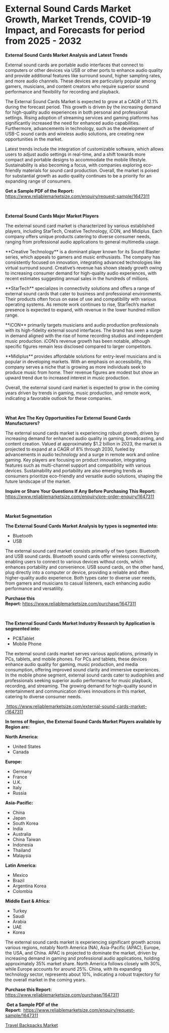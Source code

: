 <p><h1>External Sound Cards Market Growth, Market Trends, COVID-19 Impact, and Forecasts for period from 2025 - 2032</h1></p><p><strong>External Sound Cards Market Analysis and Latest Trends</strong></p>
<p><p>External sound cards are portable audio interfaces that connect to computers or other devices via USB or other ports to enhance audio quality and provide additional features like surround sound, higher sampling rates, and more audio channels. These devices are particularly popular among gamers, musicians, and content creators who require superior sound performance and flexibility for recording and playback.</p><p>The External Sound Cards Market is expected to grow at a CAGR of 12.1% during the forecast period. This growth is driven by the increasing demand for high-quality audio experiences in both personal and professional settings. Rising adoption of streaming services and gaming platforms has significantly increased the need for enhanced audio capabilities. Furthermore, advancements in technology, such as the development of USB-C sound cards and wireless audio solutions, are creating new opportunities in the market.</p><p>Latest trends include the integration of customizable software, which allows users to adjust audio settings in real-time, and a shift towards more compact and portable designs to accommodate the mobile lifestyle. Sustainability is also becoming a focus, with companies exploring eco-friendly materials for sound card production. Overall, the market is poised for substantial growth as audio quality continues to be a priority for an expanding range of consumers.</p></p>
<p><strong>Get a Sample PDF of the Report:&nbsp;</strong> <a href="https://www.reliablemarketsize.com/enquiry/request-sample/1647311?utm_campaign=2218&utm_medium=2&utm_source=Github&utm_content=ia&utm_term=15022025&utm_id=external-sound-cards">https://www.reliablemarketsize.com/enquiry/request-sample/1647311</a></p>
<p>&nbsp;</p>
<p><strong>External Sound Cards Major Market Players</strong></p>
<p><p>The external sound card market is characterized by various established players, including StarTech, Creative Technology, iCON, and Midiplus. Each company offers unique products catering to diverse consumer needs, ranging from professional audio applications to general multimedia usage.</p><p>**Creative Technology** is a dominant player known for its Sound Blaster series, which appeals to gamers and music enthusiasts. The company has consistently focused on innovation, integrating advanced technologies like virtual surround sound. Creative’s revenue has shown steady growth owing to increasing consumer demand for high-quality audio experiences, with recent estimates suggesting annual sales in the hundreds of millions.</p><p>**StarTech** specializes in connectivity solutions and offers a range of external sound cards that cater to business and professional environments. Their products often focus on ease of use and compatibility with various operating systems. As remote work continues to rise, StarTech’s market presence is expected to expand, with revenue in the lower hundred million range.</p><p>**iCON** primarily targets musicians and audio production professionals with its high-fidelity external sound interfaces. The brand has seen a surge in demand aligned with the rise of home recording studios and independent music production. iCON’s revenue growth has been notable, although specific figures remain less disclosed compared to larger competitors.</p><p>**Midiplus** provides affordable solutions for entry-level musicians and is popular in developing markets. With an emphasis on accessibility, this company serves a niche that is growing as more individuals seek to produce music from home. Their revenue figures are modest but show an upward trend due to increased interest in music production.</p><p>Overall, the external sound card market is expected to grow in the coming years driven by trends in gaming, music production, and remote work, indicating a favorable outlook for these companies.</p></p>
<p>&nbsp;</p>
<p><strong>What Are The Key Opportunities For External Sound Cards Manufacturers?</strong></p>
<p><p>The external sound cards market is experiencing robust growth, driven by increasing demand for enhanced audio quality in gaming, broadcasting, and content creation. Valued at approximately $1.2 billion in 2023, the market is projected to expand at a CAGR of 8% through 2030, fueled by advancements in audio technology and a surge in remote work and online gaming. Key players are focusing on product innovation, integrating features such as multi-channel support and compatibility with various devices. Sustainability and portability are also emerging trends as consumers prioritize eco-friendly and versatile audio solutions, shaping the future landscape of the market.</p></p>
<p><strong>Inquire or Share Your Questions If Any Before Purchasing This Report:</strong> <a href="https://www.reliablemarketsize.com/enquiry/pre-order-enquiry/1647311?utm_campaign=2218&utm_medium=2&utm_source=Github&utm_content=ia&utm_term=15022025&utm_id=external-sound-cards">https://www.reliablemarketsize.com/enquiry/pre-order-enquiry/1647311</a></p>
<p>&nbsp;</p>
<p><strong>Market Segmentation</strong></p>
<p><strong>The External Sound Cards Market Analysis by types is segmented into:</strong></p>
<p><ul><li>Bluetooth</li><li>USB</li></ul></p>
<p><p>The external sound card market consists primarily of two types: Bluetooth and USB sound cards. Bluetooth sound cards offer wireless connectivity, enabling users to connect to various devices without cords, which enhances portability and convenience. USB sound cards, on the other hand, plug directly into a computer or device, providing a reliable and often higher-quality audio experience. Both types cater to diverse user needs, from gamers and musicians to casual listeners, each enhancing audio performance and versatility.</p></p>
<p><strong>Purchase this Report:&nbsp;</strong><a href="https://www.reliablemarketsize.com/purchase/1647311?utm_campaign=2218&utm_medium=2&utm_source=Github&utm_content=ia&utm_term=15022025&utm_id=external-sound-cards">https://www.reliablemarketsize.com/purchase/1647311</a></p>
<p>&nbsp;</p>
<p><strong>The External Sound Cards Market Industry Research by Application is segmented into:</strong></p>
<p><ul><li>PC&Tablet</li><li>Mobile Phone</li></ul></p>
<p><p>The external sound cards market serves various applications, primarily in PCs, tablets, and mobile phones. For PCs and tablets, these devices enhance audio quality for gaming, music production, and media consumption, offering improved sound clarity and immersive experiences. In the mobile phone segment, external sound cards cater to audiophiles and professionals seeking superior audio performance for music playback, recording, and streaming. The growing demand for high-quality sound in entertainment and communication drives innovations in this market, catering to diverse consumer needs.</p></p>
<p><a href="https://www.reliablemarketsize.com/external-sound-cards-market-r1647311?utm_campaign=2218&utm_medium=2&utm_source=Github&utm_content=ia&utm_term=15022025&utm_id=external-sound-cards">&nbsp;https://www.reliablemarketsize.com/external-sound-cards-market-r1647311</a></p>
<p><strong>In terms of Region, the External Sound Cards Market Players available by Region are:</strong></p>
<p>
    <p> <strong> North America: </strong>
        <ul>
            <li>United States</li>
            <li>Canada</li>
        </ul>
        </p> 
    <p> <strong> Europe: </strong>
        <ul>
            <li>Germany</li>
            <li>France</li>
            <li>U.K.</li>
            <li>Italy</li>
            <li>Russia</li>
        </ul>
        </p> 
    <p> <strong> Asia-Pacific: </strong>
        <ul>
            <li>China</li>
            <li>Japan</li>
            <li>South Korea</li>
            <li>India</li>
            <li>Australia</li>
            <li>China Taiwan</li>
            <li>Indonesia</li>
            <li>Thailand</li>
            <li>Malaysia</li>
        </ul>
        </p> 
    <p> <strong> Latin America: </strong>
        <ul>
            <li>Mexico</li>
            <li>Brazil</li>
            <li>Argentina Korea</li>
            <li>Colombia</li>
        </ul>
        </p> 
    <p> <strong> Middle East & Africa: </strong>
        <ul>
            <li>Turkey</li>
            <li>Saudi</li>
            <li>Arabia</li>
            <li>UAE</li>
            <li>Korea</li>
        </ul>
    </p>
    </p>
<p><p>The external sound cards market is experiencing significant growth across various regions, notably North America (NA), Asia-Pacific (APAC), Europe, the USA, and China. APAC is projected to dominate the market, driven by increasing demand in gaming and professional audio applications, holding approximately 35% market share. North America follows closely with 30%, while Europe accounts for around 25%. China, with its expanding technology sector, represents about 10%, indicating a robust trajectory for the overall market in the coming years.</p></p>
<p><strong>Purchase this Report: </strong><a href="https://www.reliablemarketsize.com/purchase/1647311?utm_campaign=2218&utm_medium=2&utm_source=Github&utm_content=ia&utm_term=15022025&utm_id=external-sound-cards">https://www.reliablemarketsize.com/purchase/1647311</a></p>
<p>&nbsp;<strong>Get a Sample PDF of the Report:&nbsp;&nbsp;</strong><a href="https://www.reliablemarketsize.com/enquiry/request-sample/1647311?utm_campaign=2218&utm_medium=2&utm_source=Github&utm_content=ia&utm_term=15022025&utm_id=external-sound-cards">https://www.reliablemarketsize.com/enquiry/request-sample/1647311</a></p>
<p><strong></strong></p>
<p><p><a href="https://github.com/edacruz6/Market-Research-Report-List-1/blob/main/travel-backpacks-market.md?utm_campaign=2218&utm_medium=2&utm_source=Github&utm_content=ia&utm_term=15022025&utm_id=external-sound-cards">Travel Backpacks Market</a></p></p>